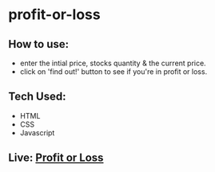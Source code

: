 # profit-or-loss
  
## How to use:
- enter the intial price, stocks quantity & the current price.
- click on 'find out!' button to see if you're in profit or loss.

## Tech Used:
- HTML
- CSS
- Javascript

## Live: [Profit or Loss](https://profit-or-loss-site.netlify.app/)

